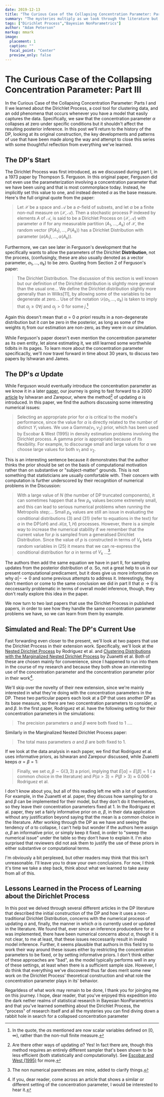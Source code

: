 ```yaml
---
date: 2019-12-13
title: "The Curious Case of the Collapsing Concentration Parameter: Part III"
summary: "The mysteries multiply as we look through the literature but some answers are still forthcoming."
tags: ["Dirichlet Process","Bayesian NonParametrics"]
author: "Adam Peterson"
markup: mmark
image:
  placement: 1
  caption: ""
  focal_point: "Center"
  preview_only: false
---
```

# The Curious Case of the Collapsing Concentration Parameter: Part III


In the Curious Case of the Collapsing Concentration Parameter: Parts I and II we learned about the Dirichlet Process, a cool
tool for clustering data, and an odd phenomena that occurs whenever you have a model that easily captures the data. Specifically,
we saw that the concentration parameter $\alpha$ collapses at zero under specific conditions but it shouldn't affect 
the resulting posterior inference. In this post we'll return to the history of the DP, looking at its original construction,
the key developments and patterns of use that have been made along the way and attempt to close this series with some thoughtful reflection from 
everything we've learned.


## The DP's Start

The Dirichlet Process was first introduced, as we discussed during part I, in a 1973 paper by Thompson S. Ferguson. In this original paper,
Ferguson did not even use the parameterization involving a concentration parameter that we have been using and that is most commonplace today. 
Instead, he implicitly set this value to one, and instead denoted $\alpha$ as the base measure. Here's the full original quote from the paper:

> Let $\mathcal{X}$ be a space and $\mathcal{A}$ be a $\sigma$-field of subsets, and let $\alpha$ be a finite non-null measure on ($\mathcal{X},\mathcal{A})$.
> Then a stochastic process P indexed by elements $A$ of $\mathcal{A}$, is said to be a Dirichlet Process on $(\mathcal{X},\mathcal{A})$ with parameter $\alpha$
> if for any measurable partition ($A_1,...,A_k$) of $\mathcal{X}$, the random vector $(P(A_1),...,P(A_k))$ has a Dirichlet Distribution with parameter $(\alpha(A_1),...,\alpha(A_k))$.

Furthermore, we can see later in Ferguson's development that he specifically wants to allow the parameters of the Dirichlet **Distribution**, not the process, (confusingly, these are also usually denoted as a vector parameter, $\alpha_1,...,\alpha_k$)
to be zero. Quoting from Section 2 of Ferguson's paper:

> The Dirichlet Distribution. The discussion of this section is well known but our definition of the Dirichlet distribution is slightly more general than the usual one...
> We define the Dirichlet distribution slightly more generally than in Wilks[11], by allowing some of the variables to be degenerate at zero...
> Use of the notation $\mathcal{D}(\alpha_{1},...,\alpha_{k})$ is taken to imply that $\alpha_{j} \geq 0 \forall j$ and $\alpha_{j} >0$ for some $j$.[^1]

Again this doesn't mean that $\alpha=0$  *a priori* results in a non-degenerate distribution but it *can* be zero in the posterior, as long as some of the weights $\pi_{l}$ from our estimation
are non-zero, as they were in our simulation.

While Ferguson's paper doesn't even mention the concentration parameter as its own entity, let alone estimating it, we still learned some worthwhile tidbits in its pages. 
To learn more about the concentration parameter specificaclly, we'll now travel forward in time about 30 years, to discuss two papers by Ishwaran and 
James. 


## The DP's $\alpha$ Update


While Ferguson would eventually introduce the concentration parameter as we know it in a later [paper](https://www.sciencedirect.com/science/article/pii/B9780125893206500186), our journey is 
going to fast forward to a 2000 [article](https://academic.oup.com/biomet/article/87/2/371/221380) by Ishwaran and Zarepour, where the method[^2] of updating $\alpha$ is introduced.
In this paper, we find the authors discussing some interesting numerical issues:

> Selecting an appropriate prior for $\alpha$ is critical to the model's performance, since the value for $\alpha$ is directly related to the number of distinct $Y_i$ values. 
> We use a Gamma($\nu_1,\nu_2)$ prior, which has been used by Escobar & West (1995) in density estimation problems involving the Dirichlet process. 
> A gamma prior is appropriate because of its flexibility. For example, to discourage small and large values for $\alpha$ we choose large values for both $\nu_1$ and $\nu_2$. 

This is an interesting sentence because it demonstrates that the author thinks the prior should be set on the basis of computational motivation rather than on substantive or 
"subject-matter" grounds. This is not something that statisticians are usually comfortable with. Their concern with computation is further underscored by their recognition of numerical problems in the Discussion:

> With a large value of $N$ (the number of DP truncated components), it can sometimes happen that a few $p_{k}$ values become extremely small, and this can lead to serious numerical problems when running the Metropolis step;... 
> Small $p_{k}$ values are still an issue in evaluating the conditional distributions (3) and (31) (refer to equations in the text) for $\alpha$ in the DP($\alpha H$) and $\mathcal{B}(\alpha,1,H)$ processes.
> However, there is a simple way to increase the numerical stability if we remember that the current value for $p$ is sampled from a generalised Dirichlet Distribution. Since the value of $p$ is constructed in terms of 
> $V_{k}$ beta random variables in (25) it means that we can re-express the conditional distribution for $\alpha$ in terms of $V_{k}$ ...[^3].

The authors then add the same equation we have in part II, for sampling updates from the posterior distribution of $\alpha$. So, not a great help to us in our present computational predicament, but it does
give us more information on why $\alpha|- \to 0$ and some previous attempts to address it. Interestingly, they don't mention or come to the same conclusion we did in part II that $\alpha \to 0$ is neccessarily
problematic in terms of overall model inference, though, they don't really explore this idea in the paper.

We now turn to two last papers that use the Dirichlet Process in published papers, in order to see how they handle the same concentration parameter problems we have, so we can learn from them by example.


## Simulated and Real: The DP's Current Use

Fast forwarding even closer to the present, we'll look at two papers that use the Dirichlet Process in their extension work. Specifically, we'll look at the [Nested Dirichlet Process](https://amstat.tandfonline.com/doi/abs/10.1198/016214508000000553)
by Rodriguez et al. and [Clustering Distributions with the Marginalized Nested Dirichlet Process](https://onlinelibrary.wiley.com/doi/abs/10.1111/biom.12778) by Zuanetti et al.
Both of these are chosen mainly for convenience, since I happened to run into them in the course of my research and because they both show an interesting use of the concentration parameter and the concentration parameter prior in their work[^4].


We'll skip over the novelty of their new extension, since we're mainly interested in what they're doing with the concentration parameters in the DP. These two particular papers 
each look at a DP that uses another DP as its base measure, so there are two concentration parameters to consider, $\alpha$ and $\beta$. In the first paper, Rodriguez et al.
have the following setting for their concentration parameters in the simulations:

> The precision parameters $\alpha$ and $\beta$ were both fixed to 1 ....

Similarly in the Marginalized Nested Dirichlet Process paper: 

> The total mass parameters $\alpha$ and $\beta$ are both fixed to 1.

If we look at the data analysis in each paper, we find that Rodriguez et al.  uses informative priors, as Ishwaran and Zarepour discussed, while Zuanetti keeps $\alpha=\beta =1$:

> Finally, we set $\alpha,\beta \sim \text{G}(3,3)$ a priori, implying that $E[\alpha] = E[\beta] = 1$ ( a common choice in the literature) and $P(\alpha >3) = P(\beta >3) \approx 0.006$ - Rodriguez et al.


I don't know about you, but all of this reading left me with a lot of questions. For example, in the Zuanetti et al. paper, they discuss how sampling for $\alpha$ and $\beta$ can be implemented for their model, but they don't do it themselves,
so they leave their concentration parameters fixed at 1. In the Rodriguez et al. paper, they set a fairly informative prior on $\alpha$, $\beta$, in their 
data application without any justification beyond saying that the mean is a common choice in the literature. After working through the DP as we have and seeing the tendency of $\alpha$ to collapse, I can't help but wonder if 
the authors here assign $\alpha, \beta$ an informative prior, or simply keep it fixed, in order to "sweep the numerical issue" under the table so they don't have to explain it. I'm also surprised that reviewers did not ask them
to justify the use of these priors in either substantive or computational terms. 

I'm obviously a bit perplexed, but other readers may think that this isn't unreasonable. I'll leave you to draw your own conclusions. 
For now, I think it's time we take a step back, think about what we learned to take away from all of this.


## Lessons Learned in the Process of Learning about the Dirichlet Process

In this post we delved through several different articles in the DP literature that described the initial construction of the DP and how it uses a non-traditional 
Dirichlet Distribution, concerns with the numerical process of updating $\alpha$ and, finally, the manner in which $\alpha$ is currently used or updated in the literature.
We found that, ever since an inference producedure for $\alpha$ was implemented, there have been numerical concerns about $\alpha$, though it is not clear, to me at least,
that these issues neccessarily result in invalid model inference. Further, it seems plausible that authors in this field try to work their way around these issues either by
restricting the concentration parameters to be fixed, or by setting informative priors. I don't think either of these approaches are "bad", as the model typically performs
well in any of these settings, at least when there is a sufficient sample size.  However, I do think that everything we've discovered thus far does merit some new work on the Dirichlet Process' theoretical construction and what role
the concentration parameter plays in its' behavior.

Regarldess of what work may remain to be done, I thank you for joinging me on this journey.
I hope, dear reader, that you've enjoyed this expedition into the dark nether realms of statistical research in Bayesian NonParametrics and that you've 
learned something about the Dirichlet Process, the "process" of research itself and all the mysteries you can find diving down a rabbit hole in search for a collapsed concentration parameter


[^1]: In the quote, the $\alpha$s mentioned are now scalar variables defined on $[0,\infty)$, rather than the non-null finite measure.
[^2]: Are there other ways of updating $\alpha$? Yes! In fact there are, though this method requires an entirely different sampler that's been shown to be less efficient (both statistically and computationally). See [Escobar and West (1995)](https://www.tandfonline.com/doi/abs/10.1080/01621459.1995.10476550) for more.
[^3]: The non numerical parentheses are mine, added to clarify things.
[^4]: If you, dear reader, come across an article that shows a similar or different setting of the concentration parameter, I would be interested to hear it.
